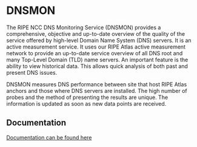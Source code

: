 # DNSMON

The RIPE NCC DNS Monitoring Service (DNSMON) provides a comprehensive, objective and up-to-date overview of the quality of the service offered by high-level Domain Name System (DNS) servers. It is an active measurement service. It uses our RIPE Atlas active measurement network to provide an up-to-date service overview of all DNS root and many Top-Level Domain (TLD) name servers. An important feature is the ability to view historical data. This allows quick analysis of both past and present DNS issues.

DNSMON measures DNS performance between site that host RIPE Atlas anchors and those where DNS servers are installed. The high number of probes and the method of presenting the results are unique. The information is updated as soon as new data points are received.

## Documentation
[Documentation can be found here](https://atlas.ripe.net/dnsmon/about)